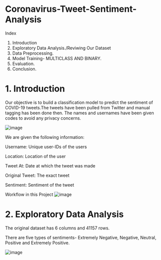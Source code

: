 # Coronavirus-Tweet-Sentiment-Analysis

Index
1. Introduction
2. Exploratory Data Analysis./Reviwing Our Dataset
3. Data Preprocessing.
4. Model Training- MULTICLASS AND BINARY.
5. Evaluation.
6. Conclusion.


# 1. Introduction

Our objective is to build a classification model to predict the sentiment of COVID-19 tweets.The tweets have been pulled from Twitter and manual tagging has been done then. The names and usernames have been given codes to avoid any privacy concerns.

![image](https://github.com/ashishdhawas/Coronavirus-Tweet-Sentiment-Analysis/assets/86394831/6f548e37-60e4-4df1-949d-ea3068c67718)

We are given the following information:

Username: Unique user-IDs of the users

Location: Location of the user

Tweet At: Date at which the tweet was made

Original Tweet: The exact tweet

Sentiment: Sentiment of the tweet


Workflow in this Project
![image](https://github.com/ashishdhawas/Coronavirus-Tweet-Sentiment-Analysis/assets/86394831/2b38f641-cf91-49d5-bca8-fa03682c70db)


# 2. Exploratory Data Analysis
   
The original dataset has 6 columns and 41157 rows.

There are five types of sentiments- Extremely Negative, Negative, Neutral, Positive and Extremely Positive.

![image](https://github.com/ashishdhawas/Coronavirus-Tweet-Sentiment-Analysis/assets/86394831/322ec000-e931-4a59-965b-2136d889886f)


